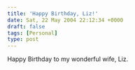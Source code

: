 ```yaml
---
title: 'Happy Birthday, Liz!'
date: Sat, 22 May 2004 22:12:34 +0000
draft: false
tags: [Personal]
type: post
---
```


Happy Birthday to my wonderful wife, Liz.